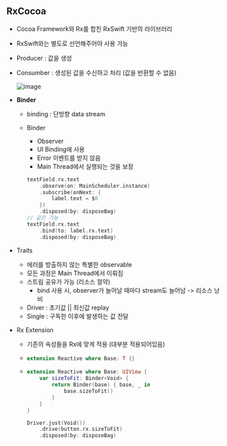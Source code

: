 ## RxCocoa
- Cocoa Framework와 Rx를 합친 RxSwift 기반의 라이브러리
- RxSwift와는 별도로 선언해주어야 사용 가능
- Producer : 값을 생성
- Consumber : 생성된 값을 수신하고 처리 (값을 반환할 수 없음)
 
  ![image](https://user-images.githubusercontent.com/46417892/159453578-8792e72f-4097-4348-b9ba-7605a2507c7c.png) 
- **Binder**
  - binding : 단방향 data stream
  - Binder
    - Observer 
    - UI Binding에 사용
    - Error 이벤트를 받지 않음
    - Main Thread에서 실행되는 것을 보장
    
     ```swift
     textField.rx.text
         .observe(on: MainScheduler.instance)
         .subscribe(onNext: {
             label.text = $0
         })
         .disposed(by: disposeBag)
     // 같은 기능
     textField.rx.text
         .bind(to: label.rx.text)
         .disposed(by: disposeBag)
     ```
  
- Traits
  - 에러를 방출하지 않는 특별한 observable
  - 모든 과정은 Main Thread에서 이뤄짐
  - 스트림 공유가 가능 (리소스 절약)
    - bind 사용 시, observer가 늘어날 때마다 stream도 늘어남 -> 리소스 낭비
  - Driver : 초기값 || 최신값 replay
  - Single : 구독한 이후에 발생하는 값 전달

- Rx Extension
  - 기존의 속성들을 Rx에 맞게 적용 (대부분 적용되어있음)
  - ```swift  
    extension Reactive where Base: T {} 
    ```
  - ```swift
    extension Reactive where Base: UIView {
        var sizeToFit: Binder<Void> {
            return Binder(base) { base, _ in
                base.sizeToFit()
            }
        }
    }
    
    Driver.just(Void())
        .drive(button.rx.sizeToFit)
        .disposed(by: disposeBag)
    ```
